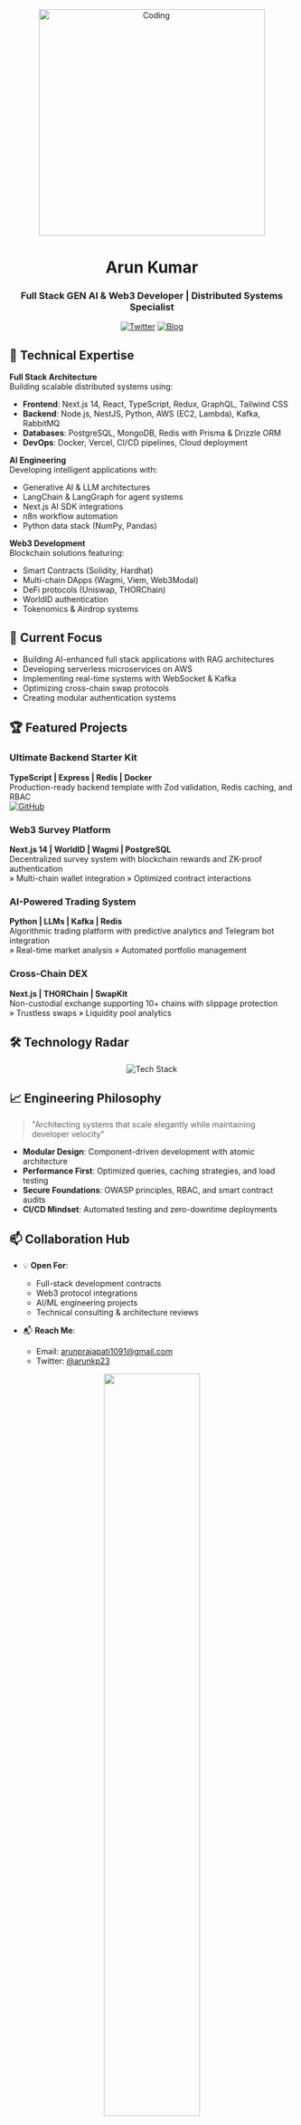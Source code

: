<div align="center">
  <img alt="Coding" width="400" src="https://cdn.dribbble.com/users/1162077/screenshots/3848914/programmer.gif">
  <h1>Arun Kumar</h1>
  <h3>Full Stack GEN AI & Web3 Developer | Distributed Systems Specialist</h3>
  
  [![Twitter](https://img.shields.io/badge/Twitter-1DA1F2?style=for-the-badge&logo=x&logoColor=white)](https://x.com/arunkp23)
  [![Blog](https://img.shields.io/badge/Hashnode-2962FF?style=for-the-badge&logo=hashnode&logoColor=white)](https://arunp.hashnode.dev)
</div>

## 🚀 Technical Expertise

**Full Stack Architecture**  
Building scalable distributed systems using:
- **Frontend**: Next.js 14, React, TypeScript, Redux, GraphQL, Tailwind CSS
- **Backend**: Node.js, NestJS, Python, AWS (EC2, Lambda), Kafka, RabbitMQ
- **Databases**: PostgreSQL, MongoDB, Redis with Prisma & Drizzle ORM
- **DevOps**: Docker, Vercel, CI/CD pipelines, Cloud deployment

**AI Engineering**  
Developing intelligent applications with:
- Generative AI & LLM architectures
- LangChain & LangGraph for agent systems
- Next.js AI SDK integrations
- n8n workflow automation
- Python data stack (NumPy, Pandas)

**Web3 Development**  
Blockchain solutions featuring:
- Smart Contracts (Solidity, Hardhat)
- Multi-chain DApps (Wagmi, Viem, Web3Modal)
- DeFi protocols (Uniswap, THORChain)
- WorldID authentication
- Tokenomics & Airdrop systems

## 🔭 Current Focus

- Building AI-enhanced full stack applications with RAG architectures
- Developing serverless microservices on AWS
- Implementing real-time systems with WebSocket & Kafka
- Optimizing cross-chain swap protocols
- Creating modular authentication systems

## 🏆 Featured Projects

### Ultimate Backend Starter Kit
**TypeScript | Express | Redis | Docker**  
Production-ready backend template with Zod validation, Redis caching, and RBAC  
[![GitHub](https://img.shields.io/badge/Source_Code-181717?style=flat&logo=github)](https://github.com/arunkumar201/rest-api-using-ts)

### Web3 Survey Platform
**Next.js 14 | WorldID | Wagmi | PostgreSQL**  
Decentralized survey system with blockchain rewards and ZK-proof authentication  
» Multi-chain wallet integration » Optimized contract interactions

### AI-Powered Trading System
**Python | LLMs | Kafka | Redis**  
Algorithmic trading platform with predictive analytics and Telegram bot integration  
» Real-time market analysis » Automated portfolio management

### Cross-Chain DEX
**Next.js | THORChain | SwapKit**  
Non-custodial exchange supporting 10+ chains with slippage protection  
» Trustless swaps » Liquidity pool analytics

## 🛠 Technology Radar

<div align="center">
  <img src="https://skillicons.dev/icons?i=ts,js,nextjs,react,nodejs,express,nestjs,python,aws,kafka,redis,postgres,mongodb,docker,git,solidity,ai,graphql,tailwind,vercel" alt="Tech Stack" />
</div>

## 📈 Engineering Philosophy

> "Architecting systems that scale elegantly while maintaining developer velocity"

- **Modular Design**: Component-driven development with atomic architecture
- **Performance First**: Optimized queries, caching strategies, and load testing
- **Secure Foundations**: OWASP principles, RBAC, and smart contract audits
- **CI/CD Mindset**: Automated testing and zero-downtime deployments

## 📫 Collaboration Hub

- 💡 **Open For**: 
  - Full-stack development contracts
  - Web3 protocol integrations
  - AI/ML engineering projects
  - Technical consulting & architecture reviews
  
- 📬 **Reach Me**: 
  - Email: [arunprajapati1091@gmail.com](mailto:arunprajapati1091@gmail.com)
  - Twitter: [@arunkp23](https://x.com/arunkp23)

<div align="center">
  <img src="https://github-readme-stats.vercel.app/api?username=arunkumar201&show_icons=true&theme=radical" width="58%" />
  <img src="https://github-readme-streak-stats.herokuapp.com/?user=arunkumar201&theme=radical" width="58%" />
</div>

<p align="center">
  <i>"The best way to predict the future is to implement it"</i><br>
  <b>Let's architect tomorrow's solutions today!</b> 🚀
</p>
